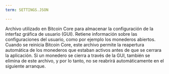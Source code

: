 ```yaml
---
term: SETTINGS.JSON

---
```

Archivo utilizado en Bitcoin Core para almacenar la configuración de la interfaz gráfica de usuario (GUI). Retiene información sobre las configuraciones del usuario, como por ejemplo los monederos abiertos. Cuando se reinicia Bitcoin Core, este archivo permite la reapertura automática de los monederos que estaban activos antes de que se cerrara la aplicación. Si un monedero se cierra a través de la GUI, también se elimina de este archivo, y por lo tanto, no se reabrirá automáticamente en el siguiente arranque.